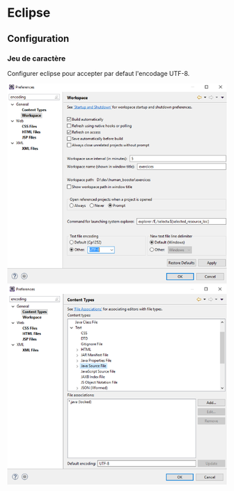 # Eclipse

## Configuration

### Jeu de caractère

Configurer eclipse pour accepter par defaut l'encodage UTF-8.

![Eclipse UTF-8 encoding general](images/eclipse-encoding-utf8-general.png)
![Maven Eclipse integration](images/eclipse-encoding-utf8-custom.png)